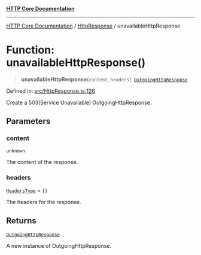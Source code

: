 [**HTTP Core Documentation**](../../README.md)

***

[HTTP Core Documentation](../../README.md) / [HttpResponse](../README.md) / unavailableHttpResponse

# Function: unavailableHttpResponse()

> **unavailableHttpResponse**(`content`, `headers`): [`OutgoingHttpResponse`](../../OutgoingHttpResponse/classes/OutgoingHttpResponse.md)

Defined in: [src/HttpResponse.ts:126](https://github.com/stonemjs/http-core/blob/38177eda1505fdb30323b11ec31ef2a0f0840267/src/HttpResponse.ts#L126)

Create a 503(Service Unavailable) OutgoingHttpResponse.

## Parameters

### content

`unknown`

The content of the response.

### headers

[`HeadersType`](../../declarations/type-aliases/HeadersType.md) = `{}`

The headers for the response.

## Returns

[`OutgoingHttpResponse`](../../OutgoingHttpResponse/classes/OutgoingHttpResponse.md)

A new instance of OutgoingHttpResponse.
